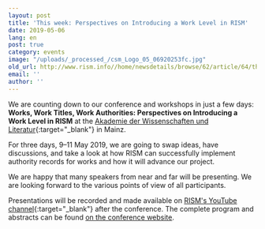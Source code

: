 ```yaml
---
layout: post
title: 'This week: Perspectives on Introducing a Work Level in RISM'
date: 2019-05-06
lang: en
post: true
category: events
image: "/uploads/_processed_/csm_Logo_05_06920253fc.jpg"
old_url: http://www.rism.info//home/newsdetails/browse/62/article/64/this-week-perspectives-on-introducing-a-work-level-in-rism.html
email: ''
author: ''
---
```



We are counting down to our conference and workshops in just a few days: **Works, Work Titles, Work Authorities: Perspectives on Introducing a Work Level in RISM** at the [Akademie der Wissenschaften und Literatur](http://www.adwmainz.de/anfahrt.html){:target="_blank"} in Mainz.

For three days, 9–11 May 2019, we are going to swap ideas, have discussions, and take a look at how RISM can successfully implement authority records for works and how it will advance our project.

We are happy that many speakers from near and far will be presenting. We are looking forward to the various points of view of all participants.

Presentations will be recorded and made available on [RISM's YouTube channel](https://www.youtube.com/channel/UCWLRkiqVuq8BrYbCArubi_w){:target="_blank"} after the conference. The complete program and abstracts can be found [on the conference website](/publications/introducing-a-work-level-in-rism-2019.html).

<script type="text/javascript">var switchTo5x=true;</script><script type="text/javascript" src="http://w.sharethis.com/button/buttons.js"></script><script type="text/javascript">stLight.options({publisher: "9b601438-1ce1-49d8-bfd7-9cff5df54c17", doNotHash: false, doNotCopy: false, hashAddressBar: false});</script>